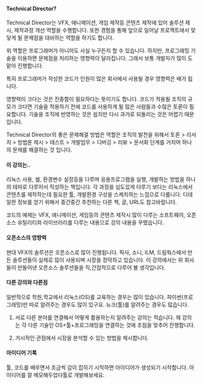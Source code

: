 
#### Technical Director?
Technical Director는 
VFX, 애니메이션, 게임 제작등 콘텐츠 제작에 있어
솔루션 제시, 제작과정 개선 역할을 수행합니다.
또한 경험을 통해 앞으로 일어날 프로젝트에서 맞닿게 될 문제점을 대비하는 역할을 하기도 합니다.

위 역할은 프로그래머가 아니어도 사실 누구든지 할 수 있습니다.
하지만, 프로그래밍 기술을 이용하면 문제점을 처리하는 영향력이 달라집니다.
그래서 보통 개발자가 많이 도맡아 진행합니다.

특히 프로그래머가 작성한 코드가 인원이 많은 회사에서 사용될 경우
영향력은 배가 됩니다.

영향력이 크다는 것은 진중함이 필요하다는 뜻이기도 합니다.
코드가 적용될 조직의 규모가 크다면 기술을 적용하기 전에
코드를 사용하게 될 많은 사람들과 수많은 토론이 필요합니다.
기술을 조직에 반영하는 것은 쉽지만 다시 과거로 되돌리는 것은
어렵기 때문입니다.

Technical Director의 좋은 문제해결 방법은 역할은 조직의 발전을 위해서
토론 > 리서치 > 방법론 제시 > 테스트 > 개발업무 > 디버깅 > 리뷰 > 문서화 단계를 거치며 하나의 문제를 해결하는 것 입니다.

#### 이 강의는..
리눅스 사용, 쉘, 환경변수 설정등을 다루며 응용프로그램을 실행,
개발하는 방법을 하나의 테마로 다루어서 작성하는 책입니다.
각 과정을 심도있게 다루기 보다는 리눅스에서 콘텐츠를 제작하는데 필요한 툴, 개발환경 구성을 스케치하는 느낌으로 다룹니다.
디테일한 정보를 얻기 위해서 중간중간 추천하는 다른 책, 글, URL도 참고바랍니다.

코드의 예제는 VFX, 애니메이션, 게임등의 콘텐츠 제작시 많이 다루는
소프트웨어, 오픈소스 유틸리티와 라이브러리를 다루는 내용으로
강의 내용을 꾸몄습니다.

#### 오픈소스의 영향력
현대 VFX의 솔루션은 오픈소스로 많이 진행됩니다.
픽사, 소니, ILM, 드림웍스에서 만든 솔루션들이 실제로 많이 사용되며 시장을 장악하고 있습니다.
이 강의에서는 위 회사들이 만들어낸 오픈소스 솔루션들을 직,간접적으로 다루어 볼 생각입니다.

#### 다른 강의와 다른점
일반적으로 학원,학교에서 리눅스(OS)를 교육하는 경우는 많이 있습니다.
파이썬(프로그래밍)만 따로 알려주는 경우도 많이 있구요.
뉴크(툴)를 알려주는 경우도 많습니다.

1. 서로 다른 분야를 연결해서 어떻게 활용하는지 알려주는 강의는 적습니다.
제 강의는 각 다른 기술인 OS+툴+프로그래밍을 연결하는 것에 초점을 맞추어 진행합니다.

1. 거시적인 관점에서 시장을 분석할 수 있는 방법을 제시합니다.

#### 아이디어 기록
툴, 코드를 배우면서 조금씩 감이 잡히기 시작하면 아이디어가 생성되기 시작합니다.
아이디어를 잘 메모해두었다툴로 개발해보세요.
